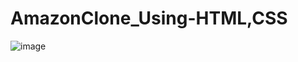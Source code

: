 # AmazonClone_Using-HTML,CSS
![image](https://github.com/user-attachments/assets/3dccd90e-f297-4d7f-a5bd-a414c4368188)
